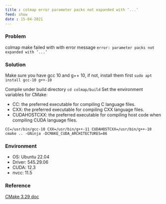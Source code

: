 ```yaml
---
title : colmap error parameter packs not expanded with ‘...’
feed: show
date : 15-04-2021
---
```


### Problem
colmap make failed with with error message `error: parameter packs not expanded with ‘...’`

### Solution
Make sure you have gcc 10 and g++ 10, if not, install them first `sudo apt install gcc-10 g++-10`

<!-- Change the priority
`sudo update-alternatives --install /usr/bin/gcc gcc /usr/bin/gcc-10 50`
`sudo update-alternatives --install /usr/bin/gcc gcc /usr/bin/gcc-11 40` -->

Compile under build directory `cd colmap/build`
Set the environment variables for CMake:
- CC: the preferred executable for compiling C language files.
- CXX: the preferred executable for compiling CXX language files.
- CUDAHOSTCXX: the preferred executable for compiling host code when compiling CUDA language files.

```
CC=/usr/bin/gcc-10 CXX=/usr/bin/g++-11 CUDAHOSTCXX=/usr/bin/g++-10 cmake .. -GNinja -DCMAKE_CUDA_ARCHITECTURES=86
```

### Environment
- OS: Ubuntu 22.04 
- Driver: 545.29.06 
- CUDA: 12.3
- nvcc: 11.5

### Reference
[CMake 3.29 doc](https://cmake.org/cmake/help/latest/envvar/CUDAHOSTCXX.html)
